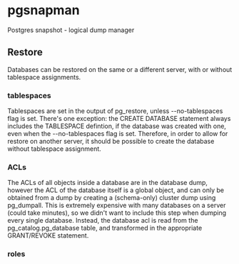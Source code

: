 # pgsnapman
Postgres snapshot - logical dump manager

## Restore

Databases can be restored on the same or a different server, with or without tablespace assignments.

### tablespaces
Tablespaces are set in the output of pg_restore, unless --no-tablespaces flag is set. There's one exception: the CREATE DATABASE statement always includes the TABLESPACE defintion, if the database was created with one, even when the --no-tablespaces flag is set. Therefore, in order to allow for restore on another server, it should be possible to create the database without tablespace assignment.

### ACLs
The ACLs of all objects inside a database are in the database dump, however the ACL of the database itself is a global object, and can only be obtained from a dump by creating a (schema-only) cluster dump using pg_dumpall. This is extremely expensive with many databases on a server (could take minutes), so we didn't want to include this step when dumping every single database. Instead, the database acl is read from the pg_catalog.pg_database table, and transformed in the appropriate GRANT/REVOKE statement.

### roles
